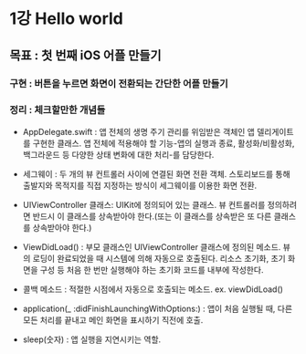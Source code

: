 # 1강 Hello world

## 목표 : 첫 번째 iOS 어플 만들기

### 구현 : 버튼을 누르면 화면이 전환되는 간단한 어플 만들기

### 정리 : 체크할만한 개념들

- AppDelegate.swift : 앱 전체의 생명 주기 관리를 위임받은 객체인 앱 델리게이트를 구현한 클래스. 
앱 전체에 적용해야 할 기능-앱의 실행과 종료, 활성화/비활성화, 백그라운드 등 다양한 상태 변화에 대한 처리-를 담당한다.

- 세그웨이 : 두 개의 뷰 컨트롤러 사이에 연결된 화면 전환 객체. 
스토리보드를 통해 출발지와 목적지를 직접 지정하는 방식이 세그웨이를 이용한 화면 전환.

- UIViewController 클래스:  UIKit에 정의되어 있는 클래스. 뷰 컨트롤러를 정의하려면 반드시 이 클래스를 상속받아야 한다.(또는 이 클래스를 상속받은 또 다른 클래스를 상속받아야 한다.)

- ViewDidLoad() : 부모 클래스인 UIViewController 클래스에 정의된 메소드. 뷰의 로딩이 완료되었을 때 시스템에 의해 자동으로 호출된다. 
리소스 초기화, 초기 화면을 구성 등 처음 한 번만 실행해야 하는 초기화 코드를 내부에 작성한다.

- 콜백 메소드 : 적절한 시점에서 자동으로 호출되는 메소드. ex. viewDidLoad()

- application(_ :didFinishLaunchingWithOptions:) : 앱이 처음 실행될 때, 다른 모든 처리를 끝내고 메인 화면을 표시하기 직전에 호출.

- sleep(숫자) : 앱 실행을 지연시키는 역할.
